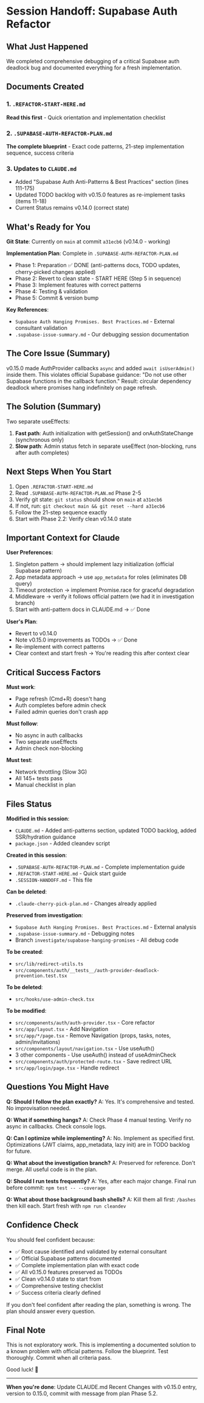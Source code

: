 # Session Handoff: Supabase Auth Refactor

## What Just Happened

We completed comprehensive debugging of a critical Supabase auth deadlock bug and documented everything for a fresh implementation.

## Documents Created

### 1. `.REFACTOR-START-HERE.md`
**Read this first** - Quick orientation and implementation checklist

### 2. `.SUPABASE-AUTH-REFACTOR-PLAN.md`
**The complete blueprint** - Exact code patterns, 21-step implementation sequence, success criteria

### 3. Updates to `CLAUDE.md`
- Added "Supabase Auth Anti-Patterns & Best Practices" section (lines 111-175)
- Updated TODO backlog with v0.15.0 features as re-implement tasks (items 11-18)
- Current Status remains v0.14.0 (correct state)

## What's Ready for You

**Git State**: Currently on `main` at commit `a31ecb6` (v0.14.0 - working)

**Implementation Plan**: Complete in `.SUPABASE-AUTH-REFACTOR-PLAN.md`
- Phase 1: Preparation ✅ DONE (anti-patterns docs, TODO updates, cherry-picked changes applied)
- Phase 2: Revert to clean state - START HERE (Step 5 in sequence)
- Phase 3: Implement features with correct patterns
- Phase 4: Testing & validation
- Phase 5: Commit & version bump

**Key References**:
- `Supabase Auth Hanging Promises. Best Practices.md` - External consultant validation
- `.supabase-issue-summary.md` - Our debugging session documentation

## The Core Issue (Summary)

v0.15.0 made AuthProvider callbacks `async` and added `await isUserAdmin()` inside them. This violates official Supabase guidance: "Do not use other Supabase functions in the callback function." Result: circular dependency deadlock where promises hang indefinitely on page refresh.

## The Solution (Summary)

Two separate useEffects:
1. **Fast path**: Auth initialization with getSession() and onAuthStateChange (synchronous only)
2. **Slow path**: Admin status fetch in separate useEffect (non-blocking, runs after auth completes)

## Next Steps When You Start

1. Open `.REFACTOR-START-HERE.md`
2. Read `.SUPABASE-AUTH-REFACTOR-PLAN.md` Phase 2-5
3. Verify git state: `git status` should show on `main` at `a31ecb6`
4. If not, run: `git checkout main && git reset --hard a31ecb6`
5. Follow the 21-step sequence exactly
6. Start with Phase 2.2: Verify clean v0.14.0 state

## Important Context for Claude

**User Preferences**:
1. Singleton pattern → should implement lazy initialization (official Supabase pattern)
2. App metadata approach → use `app_metadata` for roles (eliminates DB query)
3. Timeout protection → implement Promise.race for graceful degradation
4. Middleware → verify it follows official pattern (we had it in investigation branch)
5. Start with anti-pattern docs in CLAUDE.md → ✅ Done

**User's Plan**:
- Revert to v0.14.0
- Note v0.15.0 improvements as TODOs → ✅ Done
- Re-implement with correct patterns
- Clear context and start fresh → You're reading this after context clear

## Critical Success Factors

**Must work**:
- Page refresh (Cmd+R) doesn't hang
- Auth completes before admin check
- Failed admin queries don't crash app

**Must follow**:
- No async in auth callbacks
- Two separate useEffects
- Admin check non-blocking

**Must test**:
- Network throttling (Slow 3G)
- All 145+ tests pass
- Manual checklist in plan

## Files Status

**Modified in this session**:
- `CLAUDE.md` - Added anti-patterns section, updated TODO backlog, added SSR/hydration guidance
- `package.json` - Added cleandev script

**Created in this session**:
- `.SUPABASE-AUTH-REFACTOR-PLAN.md` - Complete implementation guide
- `.REFACTOR-START-HERE.md` - Quick start guide
- `.SESSION-HANDOFF.md` - This file

**Can be deleted**:
- `.claude-cherry-pick-plan.md` - Changes already applied

**Preserved from investigation**:
- `Supabase Auth Hanging Promises. Best Practices.md` - External analysis
- `.supabase-issue-summary.md` - Debugging notes
- Branch `investigate/supabase-hanging-promises` - All debug code

**To be created**:
- `src/lib/redirect-utils.ts`
- `src/components/auth/__tests__/auth-provider-deadlock-prevention.test.tsx`

**To be deleted**:
- `src/hooks/use-admin-check.tsx`

**To be modified**:
- `src/components/auth/auth-provider.tsx` - Core refactor
- `src/app/layout.tsx` - Add Navigation
- `src/app/*/page.tsx` - Remove Navigation (props, tasks, notes, admin/invitations)
- `src/components/layout/navigation.tsx` - Use useAuth()
- 3 other components - Use useAuth() instead of useAdminCheck
- `src/components/auth/protected-route.tsx` - Save redirect URL
- `src/app/login/page.tsx` - Handle redirect

## Questions You Might Have

**Q: Should I follow the plan exactly?**
A: Yes. It's comprehensive and tested. No improvisation needed.

**Q: What if something hangs?**
A: Check Phase 4 manual testing. Verify no async in callbacks. Check console logs.

**Q: Can I optimize while implementing?**
A: No. Implement as specified first. Optimizations (JWT claims, app_metadata, lazy init) are in TODO backlog for future.

**Q: What about the investigation branch?**
A: Preserved for reference. Don't merge. All useful code is in the plan.

**Q: Should I run tests frequently?**
A: Yes, after each major change. Final run before commit: `npm test -- --coverage`

**Q: What about those background bash shells?**
A: Kill them all first: `/bashes` then kill each. Start fresh with `npm run cleandev`

## Confidence Check

You should feel confident because:
- ✅ Root cause identified and validated by external consultant
- ✅ Official Supabase patterns documented
- ✅ Complete implementation plan with exact code
- ✅ All v0.15.0 features preserved as TODOs
- ✅ Clean v0.14.0 state to start from
- ✅ Comprehensive testing checklist
- ✅ Success criteria clearly defined

If you don't feel confident after reading the plan, something is wrong. The plan should answer every question.

## Final Note

This is not exploratory work. This is implementing a documented solution to a known problem with official patterns. Follow the blueprint. Test thoroughly. Commit when all criteria pass.

Good luck! 🚀

---

**When you're done**: Update CLAUDE.md Recent Changes with v0.15.0 entry, version to 0.15.0, commit with message from plan Phase 5.2.
